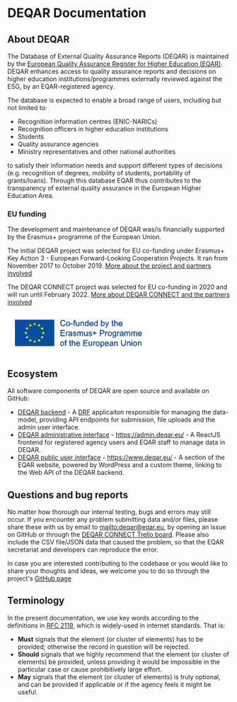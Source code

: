 DEQAR Documentation
===================

## About DEQAR

The Database of External Quality Assurance Reports (DEQAR) is maintained by the [European Quality Assurance Register for Higher Education (EQAR)](https://www.eqar.eu/). DEQAR enhances access to quality assurance reports and decisions on higher education institutions/programmes externally reviewed against the ESG, by an EQAR-registered agency.

The database is expected to enable a broad range of users, including but not limited to:

* Recognition information centres (ENIC-NARICs)
* Recognition officers in higher education institutions
* Students
* Quality assurance agencies
* Ministry representatives and other national authorities

to satisfy their information needs and support different types of decisions (e.g. recognition of degrees, mobility of students, portability of grants/loans). Through this database EQAR thus contributes to the transparency of external quality assurance in the European Higher Education Area.

### EU funding

The development and maintenance of DEQAR was/is financially supported by the Erasmus+ programme of the European Union.

The initial DEQAR project was selected for EU co-funding under Erasmus+ Key Action 3 - European Forward-Looking Cooperation Projects. It ran from November 2017 to October 2019. [More about the project and partners involved](https://www.eqar.eu/kb/projects/deqar-project/)

The DEQAR CONNECT project was selected for EU co-funding in 2020 and will run until February 2022. [More about DEQAR CONNECT and the partners involved](https://www.eqar.eu/kb/projects/deqar-connect/)

![Co-founded by the Erasmus+ programme of the European Union](img/LogosBeneficairesErasmus+RIGHT_EN_web.png)

## Ecosystem

All software components of DEQAR are open source and available on GitHub:

* [DEQAR backend](https://www.github.com/eqar/eqar_backend) - A [DRF](http://www.django-rest-framework.org/) applicaiton responsible for managing the data-model, providing API endpoints for submission, file uploads and the admin user interface.
* [DEQAR administrative interface](https://github.com/EQAR/deqar_frontend) - <https://admin.deqar.eu/> - A ReactJS frontend for registered agency users and EQAR staff to manage data in DEQAR.
* [DEQAR public user interface](https://github.com/EQAR/deqar_public_ui) - <https://www.deqar.eu/> - A section of the EQAR website, powered by WordPress and a custom theme, linking to the Web API of the DEQAR backend.

## Questions and bug reports

No matter how thorough our internal testing, bugs and errors may still occur. If you encounter any problem submitting data and/or files, please share these with us by email to <mailto:deqar@eqar.eu>, by opening an issue on GitHub or through the [DEQAR CONNECT Trello board](https://trello.com/b/ADhRNeK3/deqar-connect). Please also include the CSV file/JSON data that caused the problem, so that the EQAR secretariat and developers can reproduce the error.

In case you are interested contributing to the codebase or you would like to share your thoughts and ideas, we welcome you to do so through the project's [GitHub page](https://github.com/EQAR/eqar_backend)

## Terminology

In the present documentation, we use key words according to the definitions in [RFC 2119](https://tools.ietf.org/html/rfc2119), which is widely-used in internet standards. That is:

 - **Must** signals that the element (or cluster of elements) has to be provided; otherwise the record in question will be rejected.
 - **Should** signals that we highly recommend that the element (or cluster of elements) be provided, unless providing it would be impossible in the particular case or cause prohibitively large effort.
 - **May** signals that the element (or cluster of elements) is truly optional, and can be provided if applicable or if the agency feels it might be useful.
